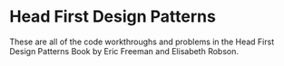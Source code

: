 # Head First Design Patterns

These are all of the code workthroughs and problems in the Head First Design Patterns Book by Eric Freeman and Elisabeth Robson.